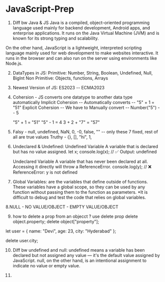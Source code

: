 # JavaScript-Prep

1. Diff bw Java & JS
Java is a compiled, object-oriented programming language used mainly for backend development, Android apps, and enterprise applications. It runs on the Java Virtual Machine (JVM) and is known for its strong typing and scalability.

On the other hand, JavaScript is a lightweight, interpreted scripting language mainly used for web development to make websites interactive. It runs in the browser and can also run on the server using environments like Node.js.

2. DataTypes in JS:
    Primitive: Number, String, Boolean, Undefined, Null, BigInt
    Non Primitive: Objects, functions, Arrays

3. Newest Version of JS: ES2023 -- ECMA2023

4. Cohersion - JS converts one datatype to another data type automatically
     Implicit Cohersion -- Automatically converts -- "5" + 1 = "51"
     Explicit Cohersion -- We have to Manually convert -- Number("5") -- 5

    "5" + 1 = "51"
    "5" - 1 = 4
     3 + 2 + "7" = "57"


5. Falsy - null, undefined, NaN, 0, -0, false,  "" -- only these 7 fixed, rest of all are true values
   Truthy - {}, [], "hi", 1,

6. Undeclared & Undefined:
   Undefined Variable
   A variable that is declared but has no value assigned.
   let x;
   console.log(x); // ✅ Output: undefined

    Undeclared Variable
    A variable that has never been declared at all.
    Accessing it directly will throw a ReferenceError.
    console.log(y); // ❌ ReferenceError: y is not defined

7. Global Variables:
   are the variables that define outside of functions. These variables have a global scope, so they can be used by any function without passing them to the function as parameters.
   *It is difficult to debug and test the code that relies on global variables.

8.NULL - NO VALUE/OBJECT - EMPTY VALUE/OBJECT 

9. how to delete a prop from an objecct ?
   use delete prop
   delete object.property;
   delete object["property"];

  let user = {
  name: "Devi",
  age: 23,
  city: "Hyderabad"
};

delete user.city;


10. Diff bw undefined and null:
    undefined means a variable has been declared but not assigned any value — it's the default value assigned by JavaScript.
    null, on the other hand, is an intentional assignment to indicate no value or empty value.

11. 


